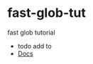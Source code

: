# fast-glob-tut
fast glob tutorial

* todo add to
* [Docs](https://codeforwings.github.io/vite-press-docs/)
